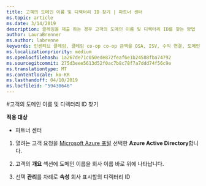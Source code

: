 ```yaml
---
title: 고객의 도메인 이름 및 디렉터리 ID 찾기 | 파트너 센터
ms.topic: article
ms.date: 3/14/2019
description: 클레임을 제출 하는 경우 고객의 도메인 이름 및 디렉터리 ID를 찾는 방법
author: LauraBrenner
ms.author: labrenne
keywords: 인센티브 클레임, 클레임 co-op co-op 금액을 OSA, ISV, 수익 연결, 도메인 이름, 디렉터리 ID
ms.localizationpriority: medium
ms.openlocfilehash: 1a267de71c050ede872feaf6e1b24588fba74792
ms.sourcegitcommit: 275d3eee5613d52f0ac7b8c78f7a7ddd74f56c9e
ms.translationtype: MT
ms.contentlocale: ko-KR
ms.lasthandoff: 04/10/2019
ms.locfileid: "59430646"
---
```

#<a name="find-your-customers-domain-name-and-directory-id"></a>고객의 도메인 이름 및 디렉터리 ID 찾기

**적용 대상**

-  파트너 센터

1.  열려는 고객 요청을 [Microsoft Azure 포털](https://ms.portal.azure.com/#home) 선택한 **Azure Active Directory**합니다. 

2.  고객의 **개요** 섹션에 도메인 이름을 회사 이름 바로 위에 나타납니다.  

3.  선택 **관리**를 차례로 **속성** 회사 표시할의 디렉터리 ID
